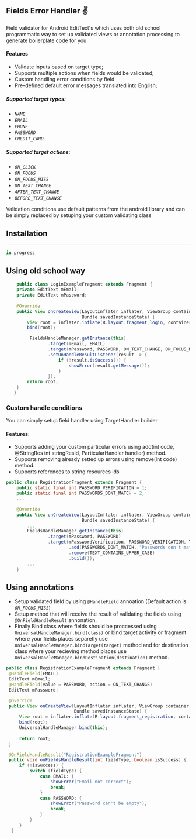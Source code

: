 Fields Error Handler :v:
--------

Field validator for Android EditText's which uses both old school programmatic way to set up validated views or annotation processing to generate boilerplate code for you.

#### Features
* Validate inputs based on target type;
* Supports multiple actions when fields would be validated;
* Custom handling error conditions by field
* Pre-defined default error messages translated into English;

##### Supported target types:
* _`NAME`_
* _`EMAIL`_
* _`PHONE`_
* _`PASSWORD`_
* _`CREDIT_CARD`_

##### Supported target actions: 
- _`ON_CLICK`_
- _`ON_FOCUS`_
- _`ON_FOCUS_MISS`_
- _`ON_TEXT_CHANGE`_
- _`AFTER_TEXT_CHANGE`_
- _`BEFORE_TEXT_CHANGE`_

Validation conditions use default patterns from the android library and can be simply replaced by setuping your custom validating class

## Installation
--------

```groovy
in progress
```

## Using old school way
```java
    public class LoginExampleFragment extends Fragment {
    private EditText mEmail;
    private EditText mPassword;
    
    @Override
    public View onCreateView(LayoutInflater inflater, ViewGroup container,
                             Bundle savedInstanceState) {
        View root = inflater.inflate(R.layout.fragment_login, container, false);
        bind(root);

         FieldsHandleManager.getInstance(this)
                .target(mEmail, EMAIL)
                .target(mPassword, PASSWORD, ON_TEXT_CHANGE, ON_FOCUS_MISS)
                .setOnHandleResultListener(result -> {
                    if (!result.isSuccess()) {
                        showError(result.getMessage());
                    }
                });
        return root;
    }
   }
```

### Custom handle conditions
You can simply setup field handler using TargetHandler builder

#### Features: 
* Supports adding your custom particular errors using add(int code, @StringRes int stringResId, ParticularHandler handler) method.
* Supports removing already setted up errors using remove(int code) method. 
* Supports references to string resources ids

```java
public class RegistrationFragment extends Fragment {
    public static final int PASSWORD_VERIFICATION = 1;
    public static final int PASSWORDS_DONT_MATCH = 2;
    ...

    @Override
    public View onCreateView(LayoutInflater inflater, ViewGroup container,
                             Bundle savedInstanceState) {
        ...
        FieldsHandleManager.getInstance(this)
                .target(mPassword, PASSWORD)
                .target(mPasswordVerification, PASSWORD_VERIFICATION, TargetHandler.getBuilder()
                        .add(PASSWORDS_DONT_MATCH, "Passwords don't match", target -> target.equals(mPassword.getText().toString()))
                        .remove(TEXT_CONTAINS_UPPER_CASE)
                        .build());
        ...                
    }
```

## Using annotations
  - Setup validated field by using `@HandleField` annoation (Default action is _`ON_FOCUS_MISS`_)
  - Setup method that will receive the result of validating the fields using `@OnFieldHandleResult` annonation.
  - Finally Bind class where fields should be proccessed using `UniversalHandleManager.bind(class)` or bind target activity or fragment where your fields places separetly use `UniversalHandleManager.bindTarget(target)` method and for destination class where your recieving method places use `UniversalHandleManager.bindDestination(destination)` method.
  
   ```java
  public class RegistrationExampleFragment extends Fragment {
    @HandleField(EMAIL)
    EditText mEmail;
    @HandleField(value = PASSWORD, action = ON_TEXT_CHANGE)
    EditText mPassword;

    @Override
    public View onCreateView(LayoutInflater inflater, ViewGroup container,
                             Bundle savedInstanceState) {
        View root = inflater.inflate(R.layout.fragment_registration, container, false);
        bind(root);
        UniversalHandleManager.bind(this);
        
        return root;
    }

    @OnFieldHandleResult("RegistrationExampleFragment")
    public void onFieldsHandleResult(int fieldType, boolean isSuccess) {
        if (!isSuccess) {
            switch (fieldType) {
                case EMAIL: {
                    showError("Email not correct");
                    break;
                }
                case PASSWORD: {
                    showError("Password can't be empty");
                    break;
                }
            }
        }
     }
```
